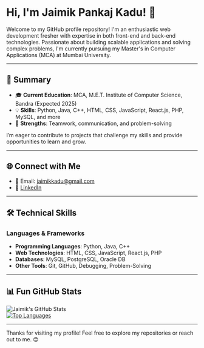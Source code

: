 # Hi, I'm Jaimik Pankaj Kadu! 👋

Welcome to my GitHub profile repository! I'm an enthusiastic web development fresher with expertise in both front-end and back-end technologies. Passionate about building scalable applications and solving complex problems, I'm currently pursuing my Master's in Computer Applications (MCA) at Mumbai University.

---

## 📜 Summary
- 🎓 **Current Education**: MCA, M.E.T. Institute of Computer Science, Bandra (Expected 2025)  
- 💡 **Skills**: Python, Java, C++, HTML, CSS, JavaScript, React.js, PHP, MySQL, and more  
- 🌟 **Strengths**: Teamwork, communication, and problem-solving  

I’m eager to contribute to projects that challenge my skills and provide opportunities to learn and grow.

---

## 🌐 Connect with Me
- 📧 Email: [jaimikkadu@gmail.com](mailto:jaimikkadu@gmail.com)   
- 💼 [LinkedIn](https://linkedin.com/in/jaimik-kadu)  

---

## 🛠️ Technical Skills
### Languages & Frameworks
- **Programming Languages**: Python, Java, C++
- **Web Technologies**: HTML, CSS, JavaScript, React.js, PHP
- **Databases**: MySQL, PostgreSQL, Oracle DB
- **Other Tools**: Git, GitHub, Debugging, Problem-Solving

---

## 📊 Fun GitHub Stats
![Jaimik's GitHub Stats](https://github-readme-stats.vercel.app/api?username=jaimik-kadu&show_icons=true&theme=radical)  
[![Top Languages](https://github-readme-stats.vercel.app/api/top-langs/?username=jaimik-kadu&layout=compact&theme=radical)](https://github.com/anuraghazra/github-readme-stats)

---

Thanks for visiting my profile! Feel free to explore my repositories or reach out to me. 😊
